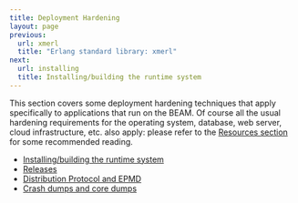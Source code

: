 ```yaml
---
title: Deployment Hardening
layout: page
previous:
  url: xmerl
  title: "Erlang standard library: xmerl"
next:
  url: installing
  title: Installing/building the runtime system
---
```


This section covers some deployment hardening techniques that apply specifically to applications that run on the BEAM. Of course all the usual hardening requirements for the operating system, database, web server, cloud infrastructure, etc. also apply: please refer to the
[Resources section](resources) for some recommended reading.

* [Installing/building the runtime system](installing)
* [Releases](releases)
* [Distribution Protocol and EPMD](distribution)
* [Crash dumps and core dumps](crash_dumps)
